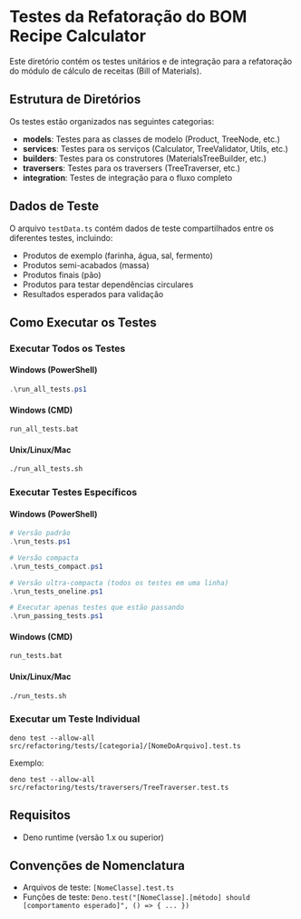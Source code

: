 # Testes da Refatoração do BOM Recipe Calculator

Este diretório contém os testes unitários e de integração para a refatoração do
módulo de cálculo de receitas (Bill of Materials).

## Estrutura de Diretórios

Os testes estão organizados nas seguintes categorias:

- **models**: Testes para as classes de modelo (Product, TreeNode, etc.)
- **services**: Testes para os serviços (Calculator, TreeValidator, Utils, etc.)
- **builders**: Testes para os construtores (MaterialsTreeBuilder, etc.)
- **traversers**: Testes para os traversers (TreeTraverser, etc.)
- **integration**: Testes de integração para o fluxo completo

## Dados de Teste

O arquivo `testData.ts` contém dados de teste compartilhados entre os diferentes
testes, incluindo:

- Produtos de exemplo (farinha, água, sal, fermento)
- Produtos semi-acabados (massa)
- Produtos finais (pão)
- Produtos para testar dependências circulares
- Resultados esperados para validação

## Como Executar os Testes

### Executar Todos os Testes

#### Windows (PowerShell)

```powershell
.\run_all_tests.ps1
```

#### Windows (CMD)

```cmd
run_all_tests.bat
```

#### Unix/Linux/Mac

```bash
./run_all_tests.sh
```

### Executar Testes Específicos

#### Windows (PowerShell)

```powershell
# Versão padrão
.\run_tests.ps1

# Versão compacta
.\run_tests_compact.ps1

# Versão ultra-compacta (todos os testes em uma linha)
.\run_tests_oneline.ps1

# Executar apenas testes que estão passando
.\run_passing_tests.ps1
```

#### Windows (CMD)

```cmd
run_tests.bat
```

#### Unix/Linux/Mac

```bash
./run_tests.sh
```

### Executar um Teste Individual

```
deno test --allow-all src/refactoring/tests/[categoria]/[NomeDoArquivo].test.ts
```

Exemplo:

```
deno test --allow-all src/refactoring/tests/traversers/TreeTraverser.test.ts
```

## Requisitos

- Deno runtime (versão 1.x ou superior)

## Convenções de Nomenclatura

- Arquivos de teste: `[NomeClasse].test.ts`
- Funções de teste:
  `Deno.test("[NomeClasse].[método] should [comportamento esperado]", () => { ... })`
